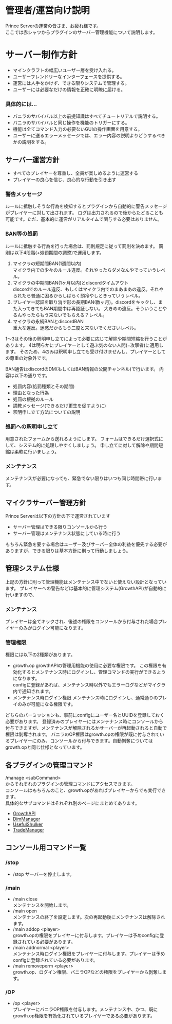 # 管理者/運営向け説明
Prince Serverの運営の皆さま、お疲れ様です。  
ここでは赤シャツからプラグインのサーバー管理機能について説明します。

# サーバー制作方針
* マインクラフトの幅広いユーザー層を受け入れる。
* ユーザーフレンドリーなインターフェースを提供する。
* 運営には人手をかけず、できる限りシステムで管理する。
* ユーザーには必要なだけの情報を正確に明瞭に届ける。

### 具体的には...
* バニラのサバイバル以上の前提知識はすべてチュートリアルで説明する。
* バニラのサバイバルと同じ操作を機能のトリガーにする。
* 機能は全てコマンド入力の必要ないGUIの操作画面を用意する。
* ユーザーに送るエラーメッセージでは、エラー内容の説明よりどうするべきかの説明をする。

## サーバー運営方針
* すべてのプレイヤーを尊重し、全員が楽しめるように運営する
* プレイヤーの良心を信じ、良心的な行動を引き出す

### 警告メッセージ
ルールに抵触しそうな行為を検知するとプラグインから自動的に警告メッセージがプレイヤーに対して出されます。
ログは出力されるので後からたどることも可能です。ただ、基本的に運営がリアルタイムで関与する必要はありません。 

### BAN等の処罰
ルールに抵触する行為を行った場合は、罰則規定に従って罰則を決めます。
罰則は以下4段階(+処罰期間の調整)で運用します。
1. マイクラの短期間BAN(1週間以内)  
マイクラ内での少々のルール違反。それやったらダメなんやでっていうレベル。
2. マイクラの中期間BAN(1ヶ月以内)とdiscordタイムアウト  
discordでのルール違反、もしくはマイクラ内でのまあまあの違反。それやられたら普通に困るからしばらく頭冷やしときっていうレベル。
3. プレイヤー認証を取り消す形の長期BAN(数ヶ月)。discordをキックし、また入ってきてもBAN期間中は再認証しない。 
大きめの違反。そういうことやるんやったらもう来ないでもらえる？レベル。
4. マイクラの永続BANとdiscordBAN  
重大な違反。迷惑だからもう二度と来ないでくださいレベル。

1～3はその後の釈明申し立てによって必要に応じて解除や期間短縮を行うことがあります。
4は明らかにプレイヤーとして遊ぶ気のない人間(=攻撃者)に適用します。
そのため、4のみは釈明申し立ても受け付けませんし、プレイヤーとしての尊重の対象外です。  

BAN通告はdiscordのDM(もしくはBAN情報の公開チャンネル)で行います。
内容は以下の通りです。
* 処罰内容(処罰種類とその期間)
* 理由となった行為
* 処罰の根拠のルール
* 説教メッセージ(できるだけ更生を促すように)
* 釈明申し立て方法についての説明

### 処罰への釈明申し立て
用意されたフォームから送れるようにします。
フォームはできるだけ選択式にして、システム的に処理しやすくしましょう。
申し立てに対して解除や期間短縮は柔軟に行いましょう。

### メンテナンス
メンテナンスが必要になっても、緊急でない限りはいつも同じ時間帯に行います。

## マイクラサーバー管理方針
Prince Serverは以下の方針の下で運営されています  
* サーバー管理はできる限りコンソールから行う  
* サーバー管理はメンテナンス状態にしている時に行う  

もちろん緊急を要する場合はユーザー及びサーバー全体の利益を優先する必要がありますが、できる限りは基本方針に則って行動しましょう。

## 管理システム仕様
上記の方針に則って管理機能はメンテナンス中でないと使えない設計となっています。
プレイヤーへの警告などは基本的に管理システム(GrowthAPI)が自動的に行いますので、

### メンテナンス
プレイヤーは全てキックされ、後述の権限をコンソールから付与された場合プレイヤーのみがログイン可能になります。

### 管理権限
権限には以下の2種類があります。
* growth.op
growthAPIの管理用機能の使用に必要な権限です。
この権限を有効化するとメンテナンス時にログインし、管理コマンドの実行ができるようになります。  
configに登録があれば、メンテナンス時以外でもエラーログなどがマイクラ内で通知されます。
* メンテナンス時ログイン権限
メンテナンス時にログインし、通常通りのプレイのみが可能になる権限です。

どちらのパーミッションも、事前にconfigにユーザー名とUUIDを登録しておく必要があります。
登録済みのプレイヤーにはメンテナンス時にコンソールから付与できますが、メンテナンスが解除されるかサーバーが再起動されると自動で権限は剝奪されます。
バニラのOP権限はgrowth.opの権限が既に付与されているプレイヤーにのみ、コンソールから付与できます。自動剝奪についてはgrowth.opと同じ仕様となっています。

## 各プラグインの管理コマンド
/manage \<subCommand\>  
からそれぞれのプラグインの管理コマンドにアクセスできます。  
コンソールはもちろんのこと、growth.opがあればプレイヤーからでも実行できます。  
具体的なサブコマンドはそれぞれ別のページにまとめてあります。
* [GrowthAPI](https://github.com/RedShirt53072/PrinceServer/blob/main/GrowthAPI.md)  
* [DimManager](https://github.com/RedShirt53072/PrinceServer/blob/main/DimManager.md)  
* [UsefulShulker](https://github.com/RedShirt53072/PrinceServer/blob/main/UsefulShulker.md)  
* [TradeManager](https://github.com/RedShirt53072/PrinceServer/blob/main/TradeManager.md)  


## コンソール用コマンド一覧
### /stop
* /stop
サーバーを停止します。

### /main
* /main close  
メンテナンスを開始します。
* /main open  
メンテナンスの終了を設定します。次の再起動後にメンテナンスは解除されます。
* /main addop \<player\>  
growth.opの権限をプレイヤーに付与します。プレイヤーは予めconfigに登録されている必要があります。
* /main addnormal \<player\>  
メンテナンス時ログイン権限をプレイヤーに付与します。プレイヤーは予めconfigに登録されている必要があります。
* /main removeperm \<player\>  
growth.op、ログイン権限、バニラOPなどの権限をプレイヤーから剝奪します。

### /OP
* /op \<player\>  
プレイヤーにバニラOP権限を付与します。メンテナンス中、かつ、既にgrowth.op権限を有効化されているプレイヤーである必要があります。



